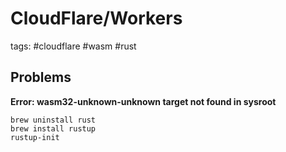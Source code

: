 # CloudFlare/Workers

tags: #cloudflare #wasm #rust

## Problems

**Error: wasm32-unknown-unknown target not found in sysroot**

```
brew uninstall rust
brew install rustup
rustup-init
```